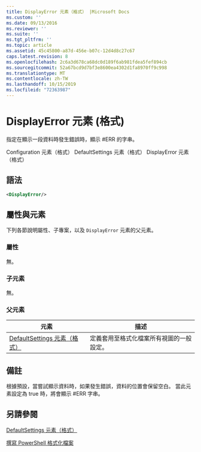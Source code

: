 ```yaml
---
title: DisplayError 元素（格式） |Microsoft Docs
ms.custom: ''
ms.date: 09/13/2016
ms.reviewer: ''
ms.suite: ''
ms.tgt_pltfrm: ''
ms.topic: article
ms.assetid: 45c45800-a87d-456e-b07c-12d4d8c27c67
caps.latest.revision: 8
ms.openlocfilehash: 2c6a3d678ca68dc0d189f6ab981fdea5fef894cb
ms.sourcegitcommit: 52a67bcd9d7bf3e8600ea4302d1fa8970ff9c998
ms.translationtype: MT
ms.contentlocale: zh-TW
ms.lasthandoff: 10/15/2019
ms.locfileid: "72363987"
---
```

# <a name="displayerror-element-format"></a>DisplayError 元素 (格式)

指定在顯示一段資料時發生錯誤時，顯示 #ERR 的字串。

Configuration 元素（格式） DefaultSettings 元素（格式） DisplayError 元素（格式）

## <a name="syntax"></a>語法

```xml
<DisplayError/>
```

## <a name="attributes-and-elements"></a>屬性與元素

下列各節說明屬性、子專案，以及 `DisplayError` 元素的父元素。

### <a name="attributes"></a>屬性

無。

### <a name="child-elements"></a>子元素

無。

### <a name="parent-elements"></a>父元素

|元素|描述|
|-------------|-----------------|
|[DefaultSettings 元素（格式）](./defaultsettings-element-format.md)|定義套用至格式化檔案所有視圖的一般設定。|

## <a name="remarks"></a>備註

根據預設，當嘗試顯示資料時，如果發生錯誤，資料的位置會保留空白。 當此元素設定為 true 時，將會顯示 #ERR 字串。

## <a name="see-also"></a>另請參閱

[DefaultSettings 元素（格式）](./defaultsettings-element-format.md)

[撰寫 PowerShell 格式化檔案](./writing-a-powershell-formatting-file.md)
